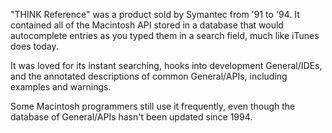 

"THINK Reference" was a product sold by Symantec from '91 to '94. It contained all of the Macintosh API stored in a database that would autocomplete entries as you typed them in a search field, much like iTunes does today.

It was loved for its instant searching, hooks into development General/IDEs, and the annotated descriptions of common General/APIs, including examples and warnings.

Some Macintosh programmers still use it frequently, even though the database of General/APIs hasn't been updated since 1994.